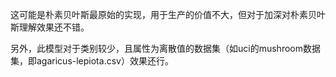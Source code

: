 这可能是朴素贝叶斯最原始的实现，用于生产的价值不大，但对于加深对朴素贝叶斯理解效果还不错。

另外，此模型对于类别较少，且属性为离散值的数据集（如uci的mushroom数据集，即agaricus-lepiota.csv）效果还行。
